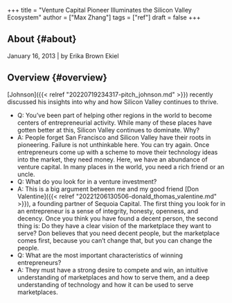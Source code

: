 +++
title = "Venture Capital Pioneer Illuminates the Silicon Valley Ecosystem"
author = ["Max Zhang"]
tags = ["ref"]
draft = false
+++

## About {#about}

January 16, 2013 | by Erika Brown Ekiel


## Overview {#overview}

[Johnson]({{< relref "20220719234317-pitch_johnson.md" >}}) recently discussed his insights into why and how Silicon Valley continues to thrive.

-   Q: You’ve been part of helping other regions in the world to become centers of entrepreneurial activity. While many of these places have gotten better at this, Silicon Valley continues to dominate. Why?
-   A: People forget San Francisco and Silicon Valley have their roots in pioneering. Failure is not unthinkable here. You can try again.
    Once entrepreneurs come up with a scheme to move their technology ideas into the market, they need money. Here, we have an abundance of venture capital. In many places in the world, you need a rich friend or an uncle.
-   Q: What do you look for in a venture investment?
-   A: This is a big argument between me and my good friend [Don Valentine]({{< relref "20221206130506-donald_thomas_valentine.md" >}}), a founding partner of Sequoia Capital. The first thing you look for in an entrepreneur is a sense of integrity, honesty, openness, and decency. Once you think you have found a decent person, the second thing is: Do they have a clear vision of the marketplace they want to serve? Don believes that you need decent people, but the marketplace comes first, because you can’t change that, but you can change the people.
-   Q: What are the most important characteristics of winning entrepreneurs?
-   A: They must have a strong desire to compete and win, an intuitive understanding of marketplaces and how to serve them, and a deep understanding of technology and how it can be used to serve marketplaces.

